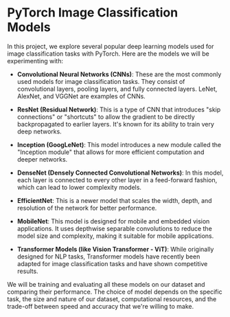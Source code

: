 # PyTorch Image Classification Models

In this project, we explore several popular deep learning models used for image classification tasks with PyTorch. Here are the models we will be experimenting with:

- **Convolutional Neural Networks (CNNs)**: These are the most commonly used models for image classification tasks. They consist of convolutional layers, pooling layers, and fully connected layers. LeNet, AlexNet, and VGGNet are examples of CNNs.

- **ResNet (Residual Network)**: This is a type of CNN that introduces "skip connections" or "shortcuts" to allow the gradient to be directly backpropagated to earlier layers. It's known for its ability to train very deep networks.

- **Inception (GoogLeNet)**: This model introduces a new module called the "Inception module" that allows for more efficient computation and deeper networks.

- **DenseNet (Densely Connected Convolutional Networks)**: In this model, each layer is connected to every other layer in a feed-forward fashion, which can lead to lower complexity models.

- **EfficientNet**: This is a newer model that scales the width, depth, and resolution of the network for better performance.

- **MobileNet**: This model is designed for mobile and embedded vision applications. It uses depthwise separable convolutions to reduce the model size and complexity, making it suitable for mobile applications.

- **Transformer Models (like Vision Transformer - ViT)**: While originally designed for NLP tasks, Transformer models have recently been adapted for image classification tasks and have shown competitive results.

We will be training and evaluating all these models on our dataset and comparing their performance. The choice of model depends on the specific task, the size and nature of our dataset, computational resources, and the trade-off between speed and accuracy that we're willing to make.
